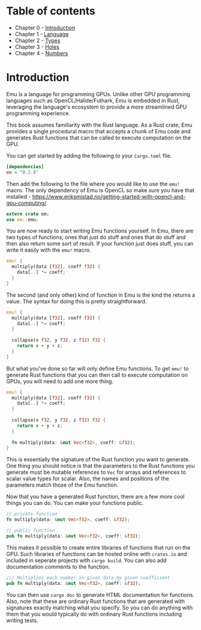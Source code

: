 # Table of contents
- Chapter 0 - [Introduction](https://github.com/calebwin/emu/tree/master/book/introduction.md#table-of-contents)
- Chapter 1 - [Language](https://github.com/calebwin/emu/tree/master/book/language.md#table-of-contents)
- Chapter 2 - [Types](https://github.com/calebwin/emu/tree/master/book/types.md#table-of-contents)
- Chapter 3 - [Holes](https://github.com/calebwin/emu/tree/master/book/holes.md#table-of-contents)
- Chapter 4 - [Numbers](https://github.com/calebwin/emu/tree/master/book/numbers.md#table-of-contents)

# Introduction

Emu is a language for programming GPUs. Unlike other GPU programming languages such as OpenCL/Halide/Futhark, Emu is embedded in Rust, leveraging the language's ecosystem to provide a more streamlined GPU programming experience.

This book assumes familiarity with the Rust language. As a Rust crate, Emu provides a single procedural macro that accepts a chunk of Emu code and generates Rust functions that can be called to execute computation on the GPU.

You can get started by adding the following to your `Cargo.toml` file.

```toml
[dependencies]
em = "0.2.0"
```

Then add the following to the file where you would like to use the `emu!` macro.
The only dependency of Emu is OpenCL so make sure you have that installed - https://www.eriksmistad.no/getting-started-with-opencl-and-gpu-computing/

```rust
extern crate em;
use em::emu;
```

You are now ready to start writing Emu functions yourself. In Emu, there are two types of functions, ones that just do stuff and ones that do stuff and then also return some sort of result. If your function just does stuff, you can write it easily with the `emu!` macro.

```rust
emu! {
  multiply(data [f32], coeff f32) {
    data[..] *= coeff;
  }
}
```

The second (and only other) kind of function in Emu is the kind the returns a value. The syntax for doing this is pretty straightforward.

```rust
emu! {
  multiply(data [f32], coeff f32) {
    data[..] *= coeff;
  }
  
  collapse(x f32, y f32, z f32) f32 {
    return x + y + z;
  }
}
```

But what you've done so far will only define Emu functions. To get `emu!` to generate Rust functions that you can then call to execute computation on GPUs, you will need to add one more thing.

```rust
emu! {
  multiply(data [f32], coeff f32) {
    data[..] *= coeff;
  }
  
  collapse(x f32, y f32, z f32) f32 {
    return x + y + z;
  }
  
  fn multiply(data: &mut Vec<f32>, coeff: &f32);
}
```
This is essentially the signature of the Rust function you want to generate. One thing you should notice is that the parameters to the Rust functions you generate must be mutable references to `Vec` for arrays and references to scalar value types for scalar. Also, the names and positions of the parameters match those of the Emu function.

Now that you have a generated Rust function, there are a few more cool things you can do. You can make your functions public.
```rust
// private function
fn multiply(data: &mut Vec<f32>, coeff: &f32);

// public function
pub fn multiply(data: &mut Vec<f32>, coeff: &f32);
```

This makes it possible to create entire libraries of functions that run on the GPU. Such libraries of functions can be hosted online with `crates.io` and included in seperate projects with `cargo build`. You can also add documentation comments to the function.
```rust
/// Multiplies each number in given data by given coefficient
pub fn multiply(data: &mut Vec<f32>, coeff: &f32);
```

You can then use `cargo doc` to generate HTML documentation for functions. Also, note that these are ordinary Rust functions that are generated with signatures exactly matching what you specify. So you can do anything with them that you would typically do with ordinary Rust functions including writing tests.
